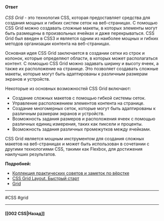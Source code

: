 #### Ответ

*CSS Grid* - это технология CSS, которая предоставляет средства для создания мощных и гибких систем сеток на веб-страницах. С помощью CSS Grid можно создавать сложные макеты, в которых элементы могут быть размещены в произвольных ячейках и даже перекрываться. CSS Grid был введен в CSS3 и является одним из наиболее мощных и гибких методов организации контента на веб-страницах.

Основная идея CSS Grid заключается в создании сетки из строк и колонок, которые определяют области, в которых может располагаться контент. С помощью CSS Grid можно задавать ширину и высоту ячеек, а также их расположение на странице. Это позволяет создавать сложные макеты, которые могут быть адаптированы к различным размерам экранов и устройств.

Некоторые из основных возможностей CSS Grid включают:

- Создание сложных макетов с помощью гибкой системы сеток.
- Управление расположением элементов контента на странице.
- Создание многомерных сеток, которые могут быть адаптированы к различным размерам экранов и устройств.
- Возможность задания размеров и расположения ячеек с помощью различных единиц измерения, таких как пиксели и проценты.
- Возможность задания различных промежутков между ячейками.

CSS Grid является мощным инструментом для создания сложных макетов на веб-страницах и может быть использован в сочетании с другими технологиями CSS, такими как Flexbox, для достижения наилучших результатов.

**Подробней:**

- [Коллекция практических советов и заметок по вёрстке](https://habrahabr.ru/post/273471/#display)
- [CSS Grid Layout. Быстрый старт](https://habrahabr.ru/post/325760/)
- [Grid](https://developer.mozilla.org/ru/docs/Web/CSS/CSS_Grid_Layout)

___
#CSS #grid 

___

#### [[002 CSS|Назад]]